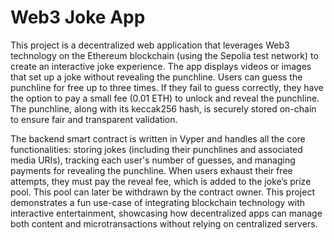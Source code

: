 # Web3 Joke App

This project is a decentralized web application that leverages Web3 technology on the Ethereum blockchain (using the Sepolia test network) to create an interactive joke experience. The app displays videos or images that set up a joke without revealing the punchline. Users can guess the punchline for free up to three times. If they fail to guess correctly, they have the option to pay a small fee (0.01 ETH) to unlock and reveal the punchline. The punchline, along with its keccak256 hash, is securely stored on-chain to ensure fair and transparent validation.

The backend smart contract is written in Vyper and handles all the core functionalities: storing jokes (including their punchlines and associated media URIs), tracking each user's number of guesses, and managing payments for revealing the punchline. When users exhaust their free attempts, they must pay the reveal fee, which is added to the joke’s prize pool. This pool can later be withdrawn by the contract owner. This project demonstrates a fun use-case of integrating blockchain technology with interactive entertainment, showcasing how decentralized apps can manage both content and microtransactions without relying on centralized servers.